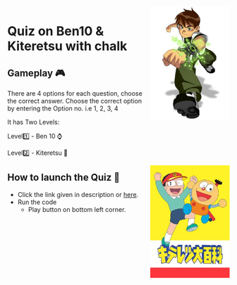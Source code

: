 
<img src="ben10.jpg" align="right" width="180"/>

# Quiz on Ben10 & Kiteretsu with chalk

## Gameplay 🎮
There are 4 options for each question, choose the correct answer.
Choose the correct option by entering the Option no. i.e 1, 2, 3, 4

It has Two Levels:

Level1️⃣ - Ben 10 ⌚

Level2️⃣ - Kiteretsu 🧬

<img src="Kiteretsu_Daihyakka.jpg" align="right" width="180"/>

## How to launch the Quiz 🚀

* Click the link given in description or [here](https://repl.it/@nisargpawade/Quiz-on-Ben10andKiteretsu-with-chalk?embed=1&output=0#index.js "Link to Quiz").
* Run the code
  * Play button on bottom left corner.

